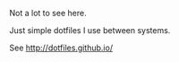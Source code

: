 Not a lot to see here.

Just simple dotfiles I use between systems.

See http://dotfiles.github.io/
